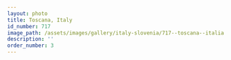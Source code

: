 ```yaml
---
layout: photo
title: Toscana, Italy
id_number: 717
image_path: /assets/images/gallery/italy-slovenia/717--toscana--italia.jpg
description: ''
order_number: 3
---
```

